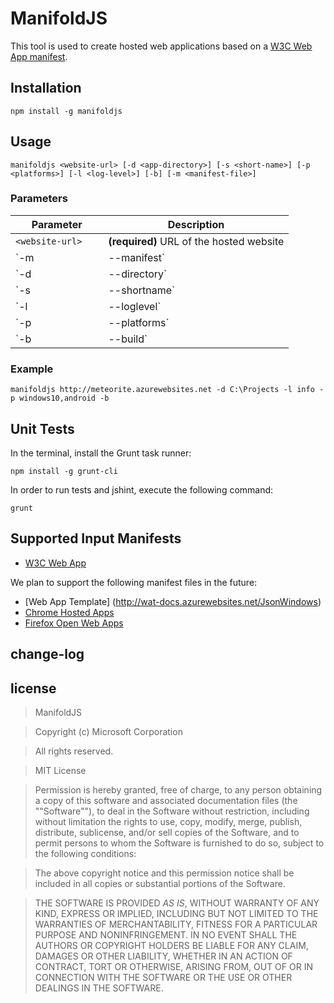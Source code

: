 
# ManifoldJS

This tool is used to create hosted web applications based on a [W3C Web App manifest](http://www.w3.org/TR/appmanifest/).

## Installation

````
npm install -g manifoldjs
````

## Usage

````
manifoldjs <website-url> [-d <app-directory>] [-s <short-name>] [-p <platforms>] [-l <log-level>] [-b] [-m <manifest-file>]
````

### Parameters

|  **&nbsp;&nbsp;&nbsp;&nbsp;&nbsp;&nbsp;Parameter&nbsp;&nbsp;&nbsp;&nbsp;&nbsp;&nbsp;** | **Description** |
| ---------------- | --------------- |
| `<website-url>`  | **(required)** URL of the hosted website |
| `-m|--manifest`  | **(optional)** Location of the W3C Web App manifest file (URL or local path). If not specified, the tool looks for a manifest in the site URL. Otherwise, a new manifest will be created pointing to the site URL. |
| `-d|--directory` | **(optional)** Path to the generated project files (default value: current directory) |
| `-s|--shortname` | **(optional)** Application short name. When specified, it overrides the short_name value of the manifest |
| `-l|--loglevel`  | **(optional)** Tracing log level options Available log levels: _debug,trace,info,warn,error_ (default value: _warn_) |
| `-p|--platforms` | **(optional)** Platforms to generate. Supported platforms: _windows,android,ios,chrome_ (default value: all platforms) |
| `-b|--build`     | **(optional)** Forces the building process |

### Example

````
manifoldjs http://meteorite.azurewebsites.net -d C:\Projects -l info -p windows10,android -b
````

## Unit Tests

In the terminal, install the Grunt task runner:

````
npm install -g grunt-cli
````

In order to run tests and jshint, execute the following command:

````
grunt
````

## Supported Input Manifests

- [W3C Web App](http://www.w3.org/TR/appmanifest/)

We plan to support the following manifest files in the future:
- [Web App Template] (http://wat-docs.azurewebsites.net/JsonWindows)
- [Chrome Hosted Apps](https://developers.google.com/chrome/apps/docs/developers_guide)
- [Firefox Open Web Apps](https://developer.mozilla.org/Apps/Build/Manifest)


## change-log


## license

> ManifoldJS

> Copyright (c) Microsoft Corporation

> All rights reserved.

> MIT License

> Permission is hereby granted, free of charge, to any person obtaining a copy of this software and associated documentation files (the ""Software""), to deal in the Software without restriction, including without limitation the rights to use, copy, modify, merge, publish, distribute, sublicense, and/or sell copies of the Software, and to permit persons to whom the Software is furnished to do so, subject to the following conditions:

> The above copyright notice and this permission notice shall be included in all copies or substantial portions of the Software.

> THE SOFTWARE IS PROVIDED *AS IS*, WITHOUT WARRANTY OF ANY KIND, EXPRESS OR IMPLIED, INCLUDING BUT NOT LIMITED TO THE WARRANTIES OF MERCHANTABILITY, FITNESS FOR A PARTICULAR PURPOSE AND NONINFRINGEMENT. IN NO EVENT SHALL THE AUTHORS OR COPYRIGHT HOLDERS BE LIABLE FOR ANY CLAIM, DAMAGES OR OTHER LIABILITY, WHETHER IN AN ACTION OF CONTRACT, TORT OR OTHERWISE, ARISING FROM, OUT OF OR IN CONNECTION WITH THE SOFTWARE OR THE USE OR OTHER DEALINGS IN THE SOFTWARE.

